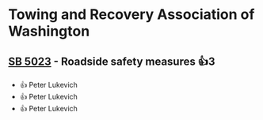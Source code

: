 # Towing and Recovery Association of Washington

## [SB 5023](/bill/2023-24/sb/5023/) - Roadside safety measures 👍3  
* 👍 Peter Lukevich
* 👍 Peter Lukevich
* 👍 Peter Lukevich